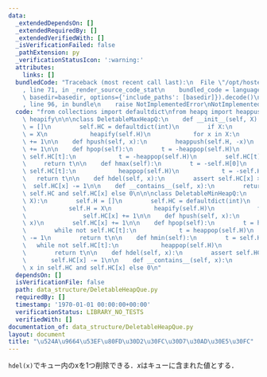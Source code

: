 ```yaml
---
data:
  _extendedDependsOn: []
  _extendedRequiredBy: []
  _extendedVerifiedWith: []
  _isVerificationFailed: false
  _pathExtension: py
  _verificationStatusIcon: ':warning:'
  attributes:
    links: []
  bundledCode: "Traceback (most recent call last):\n  File \"/opt/hostedtoolcache/PyPy/3.7.13/x64/site-packages/onlinejudge_verify/documentation/build.py\"\
    , line 71, in _render_source_code_stat\n    bundled_code = language.bundle(stat.path,\
    \ basedir=basedir, options={'include_paths': [basedir]}).decode()\n  File \"/opt/hostedtoolcache/PyPy/3.7.13/x64/site-packages/onlinejudge_verify/languages/python.py\"\
    , line 96, in bundle\n    raise NotImplementedError\nNotImplementedError\n"
  code: "from collections import defaultdict\nfrom heapq import heappush, heappop,\
    \ heapify\n\n\nclass DeletableMaxHeapQ:\n    def __init__(self, X):\n        self.H\
    \ = []\n        self.HC = defaultdict(int)\n        if X:\n            self.H\
    \ = X\n            heapify(self.H)\n            for x in X:\n                self.HC[x]\
    \ += 1\n\n    def hpush(self, x):\n        heappush(self.H, -x)\n        self.HC[x]\
    \ += 1\n\n    def hpop(self):\n        t = -heappop(self.H)\n        while not\
    \ self.HC[t]:\n            t = -heappop(self.H)\n        self.HC[t] -= 1\n   \
    \     return t\n\n    def hmax(self):\n        t = -self.H[0]\n        while not\
    \ self.HC[t]:\n            heappop(self.H)\n            t = -self.H[0]\n     \
    \   return t\n\n    def hdel(self, x):\n        assert self.HC[x] > 0\n      \
    \  self.HC[x] -= 1\n\n    def __contains__(self, x):\n        return 1 if x in\
    \ self.HC and self.HC[x] else 0\n\n\nclass DeletableMinHeapQ:\n    def __init__(self,\
    \ X):\n        self.H = []\n        self.HC = defaultdict(int)\n        if X:\n\
    \            self.H = X\n            heapify(self.H)\n            for x in X:\n\
    \                self.HC[x] += 1\n\n    def hpush(self, x):\n        heappush(self.H,\
    \ x)\n        self.HC[x] += 1\n\n    def hpop(self):\n        t = heappop(self.H)\n\
    \        while not self.HC[t]:\n            t = heappop(self.H)\n        self.HC[t]\
    \ -= 1\n        return t\n\n    def hmin(self):\n        t = self.H[0]\n     \
    \   while not self.HC[t]:\n            heappop(self.H)\n            t = self.H[0]\n\
    \        return t\n\n    def hdel(self, x):\n        assert self.HC[x] > 0\n \
    \       self.HC[x] -= 1\n\n    def __contains__(self, x):\n        return 1 if\
    \ x in self.HC and self.HC[x] else 0\n"
  dependsOn: []
  isVerificationFile: false
  path: data_structure/DeletableHeapQue.py
  requiredBy: []
  timestamp: '1970-01-01 00:00:00+00:00'
  verificationStatus: LIBRARY_NO_TESTS
  verifiedWith: []
documentation_of: data_structure/DeletableHeapQue.py
layout: document
title: "\u524A\u9664\u53EF\u80FD\u30D2\u30FC\u30D7\u30AD\u30E5\u30FC"
---
```


`hdel(x)`でキュー内のxを1つ削除できる．$x$はキューに含まれた値とする．